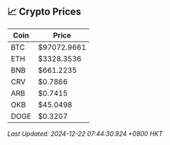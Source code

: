 ## 📈 Crypto Prices

| Coin | Price |
| ---- | ----- |
| BTC | $97072.9661 |
| ETH | $3328.3536 |
| BNB | $661.2235 |
| CRV | $0.7866 |
| ARB | $0.7415 |
| OKB | $45.0498 |
| DOGE | $0.3207 |

_Last Updated: 2024-12-22 07:44:30.924 +0800 HKT_